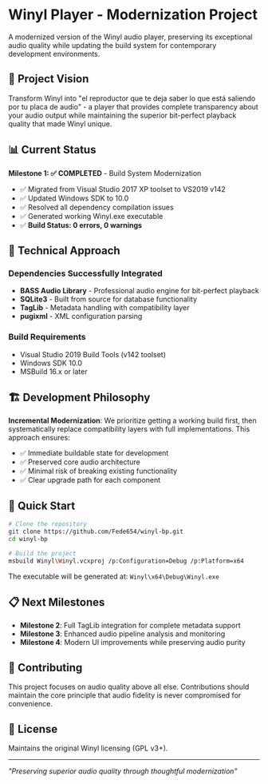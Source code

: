 # Winyl Player - Modernization Project

A modernized version of the Winyl audio player, preserving its exceptional audio quality while updating the build system for contemporary development environments.

## 🎯 Project Vision

Transform Winyl into "el reproductor que te deja saber lo que está saliendo por tu placa de audio" - a player that provides complete transparency about your audio output while maintaining the superior bit-perfect playback quality that made Winyl unique.

## 📊 Current Status

**Milestone 1: ✅ COMPLETED** - Build System Modernization
- ✅ Migrated from Visual Studio 2017 XP toolset to VS2019 v142
- ✅ Updated Windows SDK to 10.0 
- ✅ Resolved all dependency compilation issues
- ✅ Generated working Winyl.exe executable
- ✅ **Build Status: 0 errors, 0 warnings**

## 🔧 Technical Approach

### Dependencies Successfully Integrated
- **BASS Audio Library** - Professional audio engine for bit-perfect playback
- **SQLite3** - Built from source for database functionality  
- **TagLib** - Metadata handling with compatibility layer
- **pugixml** - XML configuration parsing

### Build Requirements
- Visual Studio 2019 Build Tools (v142 toolset)
- Windows SDK 10.0
- MSBuild 16.x or later

## 🏗️ Development Philosophy

**Incremental Modernization**: We prioritize getting a working build first, then systematically replace compatibility layers with full implementations. This approach ensures:
- ✅ Immediate buildable state for development
- ✅ Preserved core audio architecture  
- ✅ Minimal risk of breaking existing functionality
- ✅ Clear upgrade path for each component

## 🚀 Quick Start

```bash
# Clone the repository
git clone https://github.com/Fede654/winyl-bp.git
cd winyl-bp

# Build the project
msbuild Winyl\Winyl.vcxproj /p:Configuration=Debug /p:Platform=x64
```

The executable will be generated at: `Winyl\x64\Debug\Winyl.exe`

## 📋 Next Milestones

- **Milestone 2**: Full TagLib integration for complete metadata support
- **Milestone 3**: Enhanced audio pipeline analysis and monitoring
- **Milestone 4**: Modern UI improvements while preserving audio purity

## 🤝 Contributing

This project focuses on audio quality above all else. Contributions should maintain the core principle that audio fidelity is never compromised for convenience.

## 📄 License

Maintains the original Winyl licensing (GPL v3+).

---

*"Preserving superior audio quality through thoughtful modernization"*